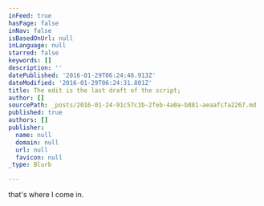 ```yaml
---
inFeed: true
hasPage: false
inNav: false
isBasedOnUrl: null
inLanguage: null
starred: false
keywords: []
description: ''
datePublished: '2016-01-29T06:24:46.913Z'
dateModified: '2016-01-29T06:24:31.801Z'
title: The edit is the last draft of the script;
author: []
sourcePath: _posts/2016-01-24-91c57c3b-2feb-4a0a-b881-aeaafcfa2267.md
published: true
authors: []
publisher:
  name: null
  domain: null
  url: null
  favicon: null
_type: Blurb

---
```

that's where I come in.
